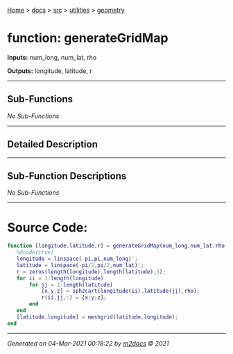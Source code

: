 [Home](../../../index.md) > [docs](../../../docs_index.md) > [src](../../src_index.md) > [utilities](../utilities_index.md) > [geometry](geometry_index.md)  


# function: generateGridMap



**Inputs:** num_long, num_lat, rho

**Outputs:** longitude, latitude, r

 ***

## Sub-Functions

*No Sub-Functions*

 ***

## Detailed Description



 ***

## Sub-Function Descriptions

*No Sub-Functions*

 
 *** 

# Source Code:

 ```matlab 
 function [longitude,latitude,r] = generateGridMap(num_long,num_lat,rho)
    %@code{true}
    longitude = linspace(-pi,pi,num_long)';
    latitude = linspace(-pi/2,pi/2,num_lat)';
    r = zeros(length(longitude),length(latitude),3);
    for ii = 1:length(longitude)
        for jj = 1:length(latitude)
            [x,y,z] = sph2cart(longitude(ii),latitude(jj),rho);
            r(ii,jj,:) = [x;y;z];
        end
    end
    [latitude,longitude] = meshgrid(latitude,longitude);
end 
``` 
 
***

*Generated on 04-Mar-2021 00:18:22 by [m2docs](https://github.com/crgnam-research/m2docs) © 2021*
